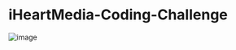 # iHeartMedia-Coding-Challenge

![image](https://user-images.githubusercontent.com/53275147/144765125-ddcb419c-736a-4442-b26c-6c828ebfcf6d.png)
